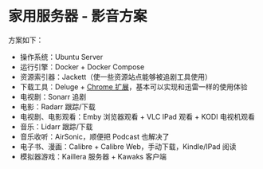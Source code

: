 # 家用服务器 - 影音方案

方案如下：

- 操作系统：Ubuntu Server
- 运行引擎：Docker + Docker Compose
- 资源索引器：Jackett（使一些资源站点能够被追剧工具使用）
- 下载工具：Deluge + [Chrome 扩展](https://chrome.google.com/webstore/detail/delugesiphon/gabdloknkpdefdpkkibplcfnkngbidim)，基本可以实现和迅雷一样的使用体验
- 电视剧：Sonarr 追剧
- 电影：Radarr 跟踪/下载
- 电视剧、电影观看：Emby 浏览器观看 + VLC IPad 观看 + KODI 电视机观看
- 音乐：Lidarr 跟踪/下载
- 音乐收听：AirSonic，顺便把 Podcast 也解决了
- 电子书、漫画：Calibre + Calibre Web，手动下载，Kindle/IPad 阅读
- 模拟器游戏：Kaillera 服务器 + Kawaks 客户端

